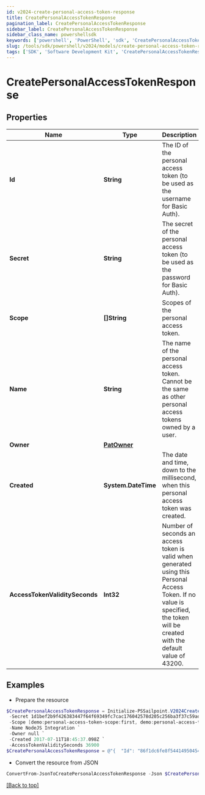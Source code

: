 ```yaml
---
id: v2024-create-personal-access-token-response
title: CreatePersonalAccessTokenResponse
pagination_label: CreatePersonalAccessTokenResponse
sidebar_label: CreatePersonalAccessTokenResponse
sidebar_class_name: powershellsdk
keywords: ['powershell', 'PowerShell', 'sdk', 'CreatePersonalAccessTokenResponse', 'V2024CreatePersonalAccessTokenResponse'] 
slug: /tools/sdk/powershell/v2024/models/create-personal-access-token-response
tags: ['SDK', 'Software Development Kit', 'CreatePersonalAccessTokenResponse', 'V2024CreatePersonalAccessTokenResponse']
---
```



# CreatePersonalAccessTokenResponse

## Properties

Name | Type | Description | Notes
------------ | ------------- | ------------- | -------------
**Id** | **String** | The ID of the personal access token (to be used as the username for Basic Auth). | [required]
**Secret** | **String** | The secret of the personal access token (to be used as the password for Basic Auth). | [required]
**Scope** | **[]String** | Scopes of the personal  access token. | [required]
**Name** | **String** | The name of the personal access token. Cannot be the same as other personal access tokens owned by a user. | [required]
**Owner** | [**PatOwner**](pat-owner) |  | [required]
**Created** | **System.DateTime** | The date and time, down to the millisecond, when this personal access token was created. | [required]
**AccessTokenValiditySeconds** | **Int32** | Number of seconds an access token is valid when generated using this Personal Access Token. If no value is specified, the token will be created with the default value of 43200. | [required]

## Examples

- Prepare the resource
```powershell
$CreatePersonalAccessTokenResponse = Initialize-PSSailpoint.V2024CreatePersonalAccessTokenResponse  -Id 86f1dc6fe8f54414950454cbb11278fa `
 -Secret 1d1bef2b9f426383447f64f69349fc7cac176042578d205c256ba3f37c59adb9 `
 -Scope [demo:personal-access-token-scope:first, demo:personal-access-token-scope:second] `
 -Name NodeJS Integration `
 -Owner null `
 -Created 2017-07-11T18:45:37.098Z `
 -AccessTokenValiditySeconds 36900
$CreatePersonalAccessTokenResponse = @"{  "Id": "86f1dc6fe8f54414950454cbb11278fa", "Secret": "1d1bef2b9f426383447f64f69349fc7cac176042578d205c256ba3f37c59adb9", "Scope": ["demo:", "personal-access-token-scope:first", "demo:", "personal-access-token-scope:second]", "Name:", "NodeJS Integration", "Owner: null", "Created:", "2017-07-11T18:45:37.098Z", "AccessTokenValiditySeconds:", "36900"] }"@
```

- Convert the resource from JSON
```powershell
ConvertFrom-JsonToCreatePersonalAccessTokenResponse -Json $CreatePersonalAccessTokenResponse
```


[[Back to top]](#) 

